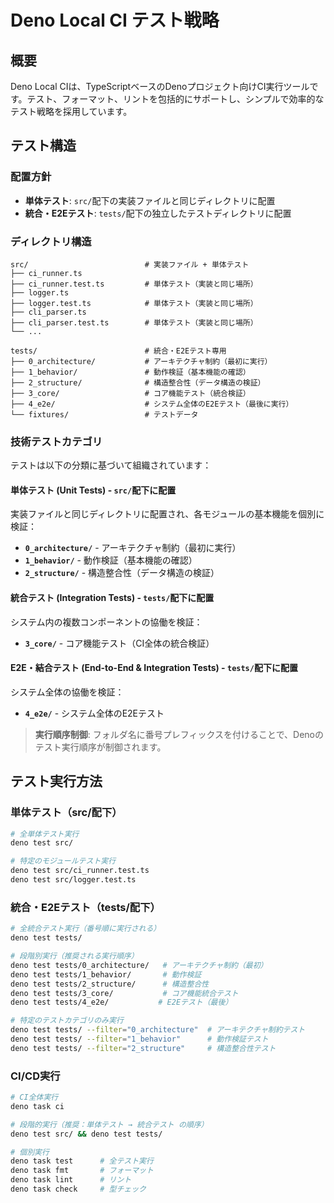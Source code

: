 # Deno Local CI テスト戦略

## 概要

Deno Local
CIは、TypeScriptベースのDenoプロジェクト向けCI実行ツールです。テスト、フォーマット、リントを包括的にサポートし、シンプルで効率的なテスト戦略を採用しています。

## テスト構造

### 配置方針

- **単体テスト**: `src/`配下の実装ファイルと同じディレクトリに配置
- **統合・E2Eテスト**: `tests/`配下の独立したテストディレクトリに配置

### ディレクトリ構造

```
src/                          # 実装ファイル + 単体テスト
├── ci_runner.ts
├── ci_runner.test.ts         # 単体テスト（実装と同じ場所）
├── logger.ts
├── logger.test.ts            # 単体テスト（実装と同じ場所）
├── cli_parser.ts
├── cli_parser.test.ts        # 単体テスト（実装と同じ場所）
└── ...

tests/                        # 統合・E2Eテスト専用
├── 0_architecture/           # アーキテクチャ制約（最初に実行）
├── 1_behavior/               # 動作検証（基本機能の確認）
├── 2_structure/              # 構造整合性（データ構造の検証）
├── 3_core/                   # コア機能テスト（統合検証）
├── 4_e2e/                    # システム全体のE2Eテスト（最後に実行）
└── fixtures/                 # テストデータ
```

### 技術テストカテゴリ

テストは以下の分類に基づいて組織されています：

#### 単体テスト (Unit Tests) - `src/`配下に配置

実装ファイルと同じディレクトリに配置され、各モジュールの基本機能を個別に検証：

- **`0_architecture/`** - アーキテクチャ制約（最初に実行）
- **`1_behavior/`** - 動作検証（基本機能の確認）
- **`2_structure/`** - 構造整合性（データ構造の検証）

#### 統合テスト (Integration Tests) - `tests/`配下に配置

システム内の複数コンポーネントの協働を検証：

- **`3_core/`** - コア機能テスト（CI全体の統合検証）

#### E2E・結合テスト (End-to-End & Integration Tests) - `tests/`配下に配置

システム全体の協働を検証：

- **`4_e2e/`** - システム全体のE2Eテスト

> **実行順序制御**:
> フォルダ名に番号プレフィックスを付けることで、Denoのテスト実行順序が制御されます。

## テスト実行方法

### 単体テスト（src/配下）

```bash
# 全単体テスト実行
deno test src/

# 特定のモジュールテスト実行
deno test src/ci_runner.test.ts
deno test src/logger.test.ts
```

### 統合・E2Eテスト（tests/配下）

```bash
# 全統合テスト実行（番号順に実行される）
deno test tests/

# 段階別実行（推奨される実行順序）
deno test tests/0_architecture/   # アーキテクチャ制約（最初）
deno test tests/1_behavior/       # 動作検証
deno test tests/2_structure/      # 構造整合性
deno test tests/3_core/           # コア機能統合テスト
deno test tests/4_e2e/           # E2Eテスト（最後）

# 特定のテストカテゴリのみ実行
deno test tests/ --filter="0_architecture"  # アーキテクチャ制約テスト
deno test tests/ --filter="1_behavior"      # 動作検証テスト
deno test tests/ --filter="2_structure"     # 構造整合性テスト
```

### CI/CD実行

```bash
# CI全体実行
deno task ci

# 段階的実行（推奨：単体テスト → 統合テスト の順序）
deno test src/ && deno test tests/

# 個別実行
deno task test      # 全テスト実行
deno task fmt       # フォーマット
deno task lint      # リント
deno task check     # 型チェック
```
